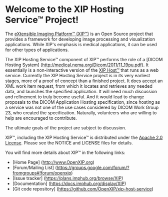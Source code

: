 Welcome to the XIP Hosting Service&trade; Project!
==================================================

The [eXtensible Imaging Platform&trade; (XIP&trade;)](http://www.OpenXIP.org) is an
Open Source project that provides a framework for developing image processing and
visualization applications.  While XIP's emphasis is medical applications, it can be 
used for other types of applications.

The XIP Hosting Service&trade; component of XIP&trade; performs the role of a
[DICOM Hosting System] (http://medical.nema.org/Dicom/2011/11_19pu.pdf).  It 
essentially is a non-interactive version of the
[XIP Host&trade;](https://github.com/XIP/xip-host)
that runs as a web service.  Currently the XIP Hosting Service project is in its
very earliest stages, more of a proof of concept than a finished project.  It does
accept an XML work item request, from which it locates and retrieves any needed
data, and launches the specified application.  It will need much discussion and
refinement to truly become useful.  And it would lead to change proposals to the
DICOM Application Hosting specification, since hosting as a service was not one of
the use cases considered by DICOM Work Group 23, who created the specification.
Naturally, volunteers who are willing to help are encouraged to contribute.

The ultimate goals of the project are subject to discussion.

XIP&trade;, including the XIP Hosting Service&trade; is distributed under the [Apache 2.0 License](http://opensource.org/licenses/Apache-2.0).
Please see the NOTICE and LICENSE files for details.

You will find more details about XIP&trade; in the following links:

*  [Home Page] (http://www.OpenXIP.org)
*  [Forum/Mailing List] (https://groups.google.com/forum/?fromgroups#!forum/openxip)
*  [Issue tracker] (https://plans.imphub.org/browse/XIP)
*  [Documentation] (https://docs.imphub.org/display/XIP)
*  [Git code repository] (https://github.com/OpenXIP/xip-host-service)
